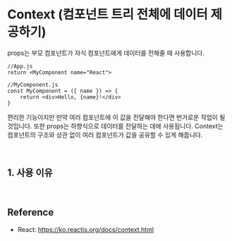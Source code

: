 # Context (컴포넌트 트리 전체에 데이터 제공하기)

props는 부모 컴포넌트가 자식 컴포넌트에게 데이터를 전해줄 때 사용합니다.

```
//App.js
return <MyComponent name="React">

//MyComponent.js
const MyComponent = ({ name }) => {
    return <div>Hello, {name}!</div>
}
```

편리한 기능이지만 만약 여러 컴포넌트에 이 값을 전달해야 한다면 번거로운 작업이 될 것입니다. 또한 props는 하향식으로 데이터를 전달하는 데에 사용됩니다.
Context는 컴포넌트의 구조와 상관 없이 여러 컴포넌트가 값을 공유할 수 있게 해줍니다.

<br>

## 1. 사용 이유

<br>

## Reference

- React: https://ko.reactjs.org/docs/context.html
